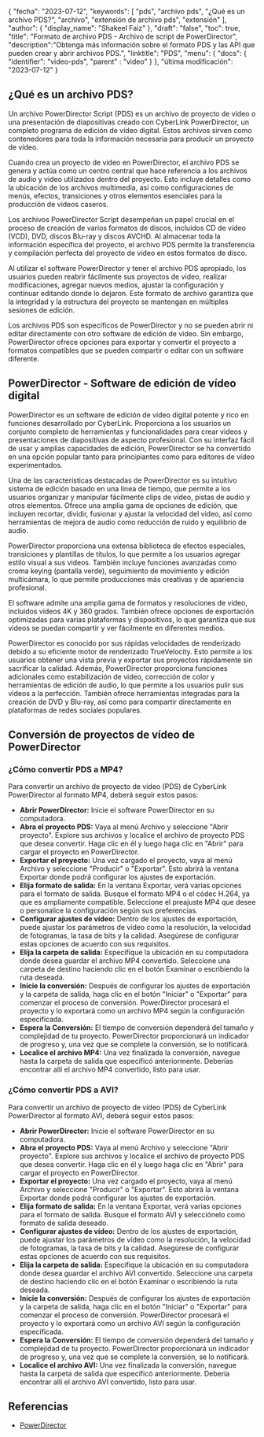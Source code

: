 {
"fecha": "2023-07-12",
  "keywords": [
"pds",
"archivo pds",
"¿Qué es un archivo PDS?",
"archivo",
"extensión de archivo pds",
"extensión"
],
  "author": {
"display_name": "Shakeel Faiz"
},
"draft": "false",
"toc": true,
"title": "Formato de archivo PDS - Archivo de script de PowerDirector",
  "description":"Obtenga más información sobre el formato PDS y las API que pueden crear y abrir archivos PDS.",
"linktitle": "PDS",
  "menu": {
    "docs": {
      "identifier": "video-pds",
"parent" : "video"
}
},
"última modificación": "2023-07-12"
}

## ¿Qué es un archivo PDS?

Un archivo PowerDirector Script (PDS) es un archivo de proyecto de vídeo o una presentación de diapositivas creado con CyberLink PowerDirector, un completo programa de edición de vídeo digital. Estos archivos sirven como contenedores para toda la información necesaria para producir un proyecto de vídeo.

Cuando crea un proyecto de video en PowerDirector, el archivo PDS se genera y actúa como un centro central que hace referencia a los archivos de audio y video utilizados dentro del proyecto. Esto incluye detalles como la ubicación de los archivos multimedia, así como configuraciones de menús, efectos, transiciones y otros elementos esenciales para la producción de videos caseros.

Los archivos PowerDirector Script desempeñan un papel crucial en el proceso de creación de varios formatos de discos, incluidos CD de vídeo (VCD), DVD, discos Blu-ray y discos AVCHD. Al almacenar toda la información específica del proyecto, el archivo PDS permite la transferencia y compilación perfecta del proyecto de vídeo en estos formatos de disco.

Al utilizar el software PowerDirector y tener el archivo PDS apropiado, los usuarios pueden reabrir fácilmente sus proyectos de video, realizar modificaciones, agregar nuevos medios, ajustar la configuración y continuar editando donde lo dejaron. Este formato de archivo garantiza que la integridad y la estructura del proyecto se mantengan en múltiples sesiones de edición.

Los archivos PDS son específicos de PowerDirector y no se pueden abrir ni editar directamente con otro software de edición de video. Sin embargo, PowerDirector ofrece opciones para exportar y convertir el proyecto a formatos compatibles que se pueden compartir o editar con un software diferente.

## PowerDirector - Software de edición de vídeo digital

PowerDirector es un software de edición de vídeo digital potente y rico en funciones desarrollado por CyberLink. Proporciona a los usuarios un conjunto completo de herramientas y funcionalidades para crear videos y presentaciones de diapositivas de aspecto profesional. Con su interfaz fácil de usar y amplias capacidades de edición, PowerDirector se ha convertido en una opción popular tanto para principiantes como para editores de vídeo experimentados.

Una de las características destacadas de PowerDirector es su intuitivo sistema de edición basado en una línea de tiempo, que permite a los usuarios organizar y manipular fácilmente clips de vídeo, pistas de audio y otros elementos. Ofrece una amplia gama de opciones de edición, que incluyen recortar, dividir, fusionar y ajustar la velocidad del video, así como herramientas de mejora de audio como reducción de ruido y equilibrio de audio.

PowerDirector proporciona una extensa biblioteca de efectos especiales, transiciones y plantillas de títulos, lo que permite a los usuarios agregar estilo visual a sus videos. También incluye funciones avanzadas como croma keying (pantalla verde), seguimiento de movimiento y edición multicámara, lo que permite producciones más creativas y de apariencia profesional.

El software admite una amplia gama de formatos y resoluciones de video, incluidos videos 4K y 360 grados. También ofrece opciones de exportación optimizadas para varias plataformas y dispositivos, lo que garantiza que sus videos se puedan compartir y ver fácilmente en diferentes medios.

PowerDirector es conocido por sus rápidas velocidades de renderizado debido a su eficiente motor de renderizado TrueVelocity. Esto permite a los usuarios obtener una vista previa y exportar sus proyectos rápidamente sin sacrificar la calidad. Además, PowerDirector proporciona funciones adicionales como estabilización de video, corrección de color y herramientas de edición de audio, lo que permite a los usuarios pulir sus videos a la perfección. También ofrece herramientas integradas para la creación de DVD y Blu-ray, así como para compartir directamente en plataformas de redes sociales populares.

## Conversión de proyectos de vídeo de PowerDirector

### ¿Cómo convertir PDS a MP4?

Para convertir un archivo de proyecto de vídeo (PDS) de CyberLink PowerDirector al formato MP4, deberá seguir estos pasos:

- **Abrir PowerDirector:** Inicie el software PowerDirector en su computadora.
- **Abra el proyecto PDS:** Vaya al menú Archivo y seleccione "Abrir proyecto". Explore sus archivos y localice el archivo de proyecto PDS que desea convertir. Haga clic en él y luego haga clic en "Abrir" para cargar el proyecto en PowerDirector.
- **Exportar el proyecto:** Una vez cargado el proyecto, vaya al menú Archivo y seleccione "Producir" o "Exportar". Esto abrirá la ventana Exportar donde podrá configurar los ajustes de exportación.
- **Elija formato de salida:** En la ventana Exportar, verá varias opciones para el formato de salida. Busque el formato MP4 o el códec H.264, ya que es ampliamente compatible. Seleccione el preajuste MP4 que desee o personalice la configuración según sus preferencias.
- **Configurar ajustes de vídeo:** Dentro de los ajustes de exportación, puede ajustar los parámetros de vídeo como la resolución, la velocidad de fotogramas, la tasa de bits y la calidad. Asegúrese de configurar estas opciones de acuerdo con sus requisitos.
- **Elija la carpeta de salida:** Especifique la ubicación en su computadora donde desea guardar el archivo MP4 convertido. Seleccione una carpeta de destino haciendo clic en el botón Examinar o escribiendo la ruta deseada.
- **Inicie la conversión:** Después de configurar los ajustes de exportación y la carpeta de salida, haga clic en el botón "Iniciar" o "Exportar" para comenzar el proceso de conversión. PowerDirector procesará el proyecto y lo exportará como un archivo MP4 según la configuración especificada.
- **Espera la Conversión:** El tiempo de conversión dependerá del tamaño y complejidad de tu proyecto. PowerDirector proporcionará un indicador de progreso y, una vez que se complete la conversión, se lo notificará.
- **Localice el archivo MP4:** Una vez finalizada la conversión, navegue hasta la carpeta de salida que especificó anteriormente. Deberías encontrar allí el archivo MP4 convertido, listo para usar.

### ¿Cómo convertir PDS a AVI?

Para convertir un archivo de proyecto de vídeo (PDS) de CyberLink PowerDirector al formato AVI, deberá seguir estos pasos:

- **Abrir PowerDirector:** Inicie el software PowerDirector en su computadora.
- **Abra el proyecto PDS:** Vaya al menú Archivo y seleccione "Abrir proyecto". Explore sus archivos y localice el archivo de proyecto PDS que desea convertir. Haga clic en él y luego haga clic en "Abrir" para cargar el proyecto en PowerDirector.
- **Exportar el proyecto:** Una vez cargado el proyecto, vaya al menú Archivo y seleccione "Producir" o "Exportar". Esto abrirá la ventana Exportar donde podrá configurar los ajustes de exportación.
- **Elija formato de salida:** En la ventana Exportar, verá varias opciones para el formato de salida. Busque el formato AVI y selecciónelo como formato de salida deseado.
- **Configurar ajustes de vídeo:** Dentro de los ajustes de exportación, puede ajustar los parámetros de vídeo como la resolución, la velocidad de fotogramas, la tasa de bits y la calidad. Asegúrese de configurar estas opciones de acuerdo con sus requisitos.
- **Elija la carpeta de salida:** Especifique la ubicación en su computadora donde desea guardar el archivo AVI convertido. Seleccione una carpeta de destino haciendo clic en el botón Examinar o escribiendo la ruta deseada.
- **Inicie la conversión:** Después de configurar los ajustes de exportación y la carpeta de salida, haga clic en el botón "Iniciar" o "Exportar" para comenzar el proceso de conversión. PowerDirector procesará el proyecto y lo exportará como un archivo AVI según la configuración especificada.
- **Espera la Conversión:** El tiempo de conversión dependerá del tamaño y complejidad de tu proyecto. PowerDirector proporcionará un indicador de progreso y, una vez que se complete la conversión, se lo notificará.
- **Localice el archivo AVI:** Una vez finalizada la conversión, navegue hasta la carpeta de salida que especificó anteriormente. Debería encontrar allí el archivo AVI convertido, listo para usar.
  

## Referencias
* [PowerDirector](https://en.wikipedia.org/wiki/PowerDirector)

